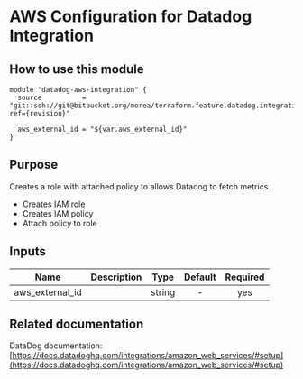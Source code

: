 AWS Configuration for Datadog Integration
=========================================

How to use this module
----------------------

```
module "datadog-aws-integration" {
  source          = "git::ssh://git@bitbucket.org/morea/terraform.feature.datadog.integrations.git//cloud/aws?ref={revision}"

  aws_external_id = "${var.aws_external_id}"
}
```

Purpose
-------

Creates a role with attached policy to allows Datadog to fetch metrics

* Creates IAM role
* Creates IAM policy
* Attach policy to role

Inputs
------

| Name | Description | Type | Default | Required |
|------|-------------|:----:|:-----:|:-----:|
| aws_external_id |  | string | - | yes |

Related documentation
---------------------

DataDog documentation: [https://docs.datadoghq.com/integrations/amazon_web_services/#setup](https://docs.datadoghq.com/integrations/amazon_web_services/#setup)
